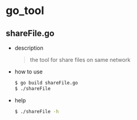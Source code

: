 # go_tool

## shareFile.go

* description

  > the tool for share files on same network

* how to use

  ```sh
  $ go build shareFile.go
  $ ./shareFile
  ```

* help

  ```sh
  $ ./shareFile -h
  ```